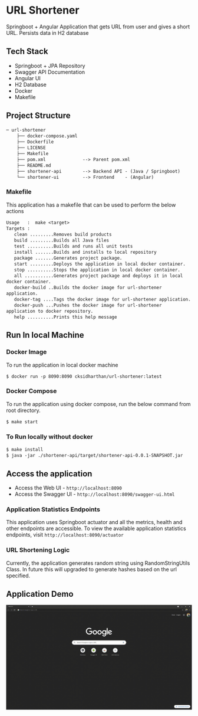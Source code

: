 # URL Shortener

Springboot + Angular Application that gets URL from user and gives a short URL.
Persists data in H2 database

## Tech Stack
* Springboot + JPA Repository
* Swagger API Documentation
* Angular UI
* H2 Database
* Docker
* Makefile

## Project Structure
```text
─ url-shortener
    ├── docker-compose.yaml
    ├── Dockerfile         
    ├── LICENSE    
    ├── Makefile             
    ├── pom.xml              --> Parent pom.xml
    ├── README.md
    ├── shortener-api        --> Backend API - (Java / Springboot)
    └── shortener-ui         --> Frontend    - (Angular)
```

### Makefile
This application has a makefile that can be used to perform the below actions
```text
Usage   :  make <target>
Targets :
   clean .........Removes build products
   build .........Builds all Java files
   test ..........Builds and runs all unit tests
   install .......Builds and installs to local repository
   package .......Generates project package.
   start .........Deploys the application in local docker container.
   stop ..........Stops the application in local docker container.
   all ...........Generates project package and deploys it in local docker container.
   docker-build ..Builds the docker image for url-shortener application.
   docker-tag ....Tags the docker image for url-shortener application.
   docker-push ...Pushes the docker image for url-shortener application to docker repository.
   help ..........Prints this help message
```

## Run In local Machine

### Docker Image
To run the application in local docker machine
```shell
$ docker run -p 8090:8090 cksidharthan/url-shortener:latest
```

### Docker Compose
To run the application using docker compose, run the below command from root directory.
```shell
$ make start
```

### To Run locally without docker
```text
$ make install
$ java -jar ./shortener-api/target/shortener-api-0.0.1-SNAPSHOT.jar
```

## Access the application
* Access the Web UI - `http://localhost:8090`
* Access the Swagger UI - `http://localhost:8090/swagger-ui.html`

### Application Statistics Endpoints
This application uses Springboot actuator and all the metrics, health and other endpoints are accessible.
To view the available application statistics endpoints, visit `http://localhost:8090/actuator`

### URL Shortening Logic
Currently, the application generates random string using RandomStringUtils Class. In future this will upgraded to generate hashes based on the url specified.

## Application Demo
![App Demo](assets/app-walkthrough.gif)
